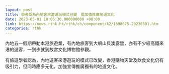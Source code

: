 ```yaml
---
layout: post
title: 學者認為內地客來港遊玩模式已變　倡加強推廣地道文化
date: 2023-05-01 18:06:30.000000000 +08:00
link: https://news.rthk.hk/rthk/ch/component/k2/1698675-20230501.htm
categories: rthk
---
```


內地五一假期帶動本港旅遊業，有內地旅客到大嶼山貝澳露營，亦有不少經高鐵來港的遊客，一到步就到故宮文化博物館參觀。

有旅遊學者認為，內地遊客來港遊玩的模式已改變，香港購物天堂及飲食文化仍有吸引力，但同時應多元化，加強宣傳推廣獨有的地道文化。
